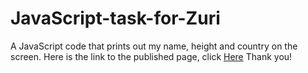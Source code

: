 # JavaScript-task-for-Zuri
A JavaScript code that prints out my name, height and country on the screen.
Here is the link to the published page, click <a href="https://glorykach.github.io/JavaScript-task-for-Zuri/">Here</a>
Thank you!
